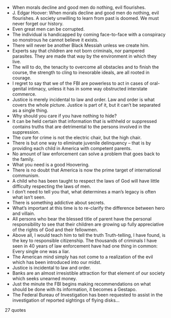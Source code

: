  - When morals decline and good men do nothing, evil flourishes.
 - J. Edgar Hoover: When morals decline and good men do nothing, evil flourishes. A society unwilling to learn from past is doomed. We must never forget our history.
 - Even great men can be corrupted.
 - The individual is handicapped by coming face-to-face with a conspiracy so monstrous he cannot believe it exists.
 - There will never be another Black Messiah unless we create him.
 - Experts say that children are not born criminals, nor pampered parasites. They are made that way by the environment in which they live.
 - The will to do, the tenacity to overcome all obstacles and to finish the course, the strength to cling to inexorable ideals, are all rooted in courage.
 - I regret to say that we of the FBI are powerless to act in cases of oral-genital intimacy, unless it has in some way obstructed interstate commerce.
 - Justice is merely incidental to law and order. Law and order is what covers the whole picture. Justice is part of it, but it can’t be separated as a single thing.
 - Why should you care if you have nothing to hide?
 - It can be held certain that information that is withheld or suppressed contains truths that are detrimental to the persons involved in the suppression.
 - The cure for crime is not the electric chair, but the high chair.
 - There is but one way to eliminate juvenile delinquency – that is by providing each child in America with competent parents.
 - No amount of law enforcement can solve a problem that goes back to the family.
 - What you need is a good Hoovering.
 - There is no doubt that America is now the prime target of international communism.
 - A child who has been taught to respect the laws of God will have little difficulty respecting the laws of men.
 - I don’t need to tell you that, what determines a man’s legacy is often what isn’t seen.
 - There is something addictive about secrets.
 - What’s important at this time is to re-clarify the difference between hero and villain.
 - All persons who bear the blessed title of parent have the personal responsibility to see that their children are growing up fully appreciative of the rights of God and their fellowmen.
 - Above all, I would teach him to tell the truth Truth-telling, I have found, is the key to responsible citizenship. The thousands of criminals I have seen in 40 years of law enforcement have had one thing in common: Every single one was a liar.
 - The American mind simply has not come to a realization of the evil which has been introduced into our midst.
 - Justice is incidental to law and order.
 - Banks are an almost irresistible attraction for that element of our society which seeks unearned money.
 - Just the minute the FBI begins making recommendations on what should be done with its information, it becomes a Gestapo.
 - The Federal Bureau of Investigation has been requested to assist in the investigation of reported sightings of flying disks...

27 quotes